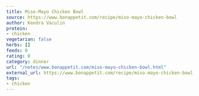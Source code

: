 ```yaml
---
title: Miso-Mayo Chicken Bowl
source: https://www.bonappetit.com/recipe/miso-mayo-chicken-bowl
author: Kendra Vaculin
protein:
- chicken
vegetarian: false
herbs: []
feeds: 0
rating: 0
category: dinner
url: "/notes/www.bonappetit.com/miso-mayo-chicken-bowl.html"
external_url: https://www.bonappetit.com/recipe/miso-mayo-chicken-bowl
tags:
- chicken
---
```



